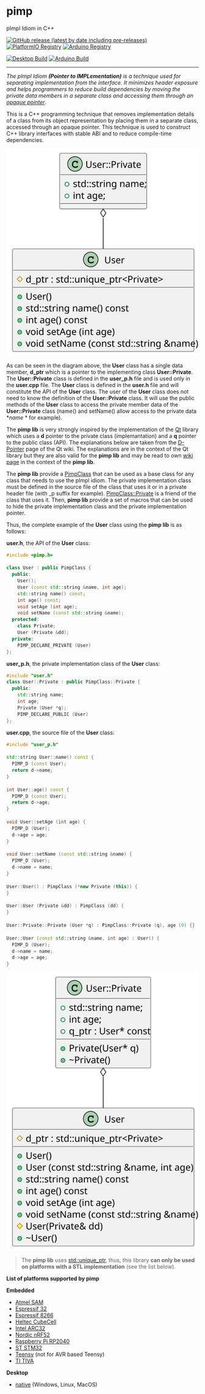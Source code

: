 # pimp
pImpl Idiom in C++

[![GitHub release (latest by date including pre-releases)](https://img.shields.io/github/v/release/epsilonrt/pimp?include_prereleases)](https://github.com/epsilonrt/pimp/releases) 
[![PlatformIO Registry](https://badges.registry.platformio.org/packages/epsilonrt/library/pimp.svg)](https://registry.platformio.org/libraries/epsilonrt/pimp) 
[![Arduino Registry](https://www.ardu-badge.com/badge/pimp.svg)](https://www.arduinolibraries.info/libraries/pimp) 

[![Desktop Build](https://github.com/epsilonrt/pimp/actions/workflows/build_desktop.yml/badge.svg)](https://github.com/epsilonrt/pimp/actions/workflows/build_desktop.yml)
[![Arduino Build](https://github.com/epsilonrt/pimp/actions/workflows/build_arduino.yml/badge.svg)](https://github.com/epsilonrt/pimp/actions/workflows/build_arduino.yml) 

---

_The pImpl Idiom **(Pointer to IMPLementation)** is a technique used for separating implementation from the interface. It minimizes header exposure and helps programmers to reduce build dependencies by moving the private data members in a separate class and accessing them through an [opaque pointer](https://www.geeksforgeeks.org/opaque-pointer/)_.

This is a C++ programming technique that removes implementation details of a class from its object representation by    placing them in a separate class, accessed through an opaque pointer. This technique is used to construct C++ library interfaces with stable ABI and to reduce compile-time dependencies.

<!-- ![](extras/images/pimp/pimp.svg) -->
<p align="center">
  <img src="extras/images/pimp/pimp.svg" />
</p>

As can be seen in the diagram above, the **User** class has a single data member, **d_ptr** which is a pointer to the implementing class **User::Private**. The **User::Private** class is defined in the **user_p.h** file and is used only in the **user.cpp** file. The **User** class is defined in the **user.h** file and will constitute the API of the **User** class. The user of the **User** class does not need to know the definition of the **User::Private** class. It will use the public methods of the **User** class to access the private member data of the **User::Private** class (name() and setName() allow access to the private data **name* * for example).

The **pimp lib** is very strongly inspired by the implementation of the [Qt](https://www.qt.io/) library which uses a **d** pointer to the private class (implemantation) and a **q** pointer to the public class (API). The explanations below are taken from the [D-Pointer](https://wiki.qt.io/D-Pointer) page of the Qt wiki. The explanations are in the context of the Qt library but they are also valid for the **pimp lib** and may be read to own [wiki page](https://github.com/epsilonrt/pimp/wiki/The-d%E2%80%90pointer) in the context of the **pimp lib**.

The **pimp lib** provide a [PimpClass](https://epsilonrt.github.io/class_pimp_class.html) that can be used as a base class for any class that needs to use the pImpl idiom. The private implementation class must be defined in the source file of the class that uses it or in a private header file (with _p suffix for example). [PimpClass::Private](https://epsilonrt.github.io/struct_pimp_class_1_1_private.html) is a friend of the class that uses it. Then, **pimp lib** provide a set of macros that can be used to hide the private implementation class and the private implementation pointer.

Thus, the complete example of the **User** class using the **pimp lib** is as follows:

**user.h**, the API of the **User** class:
```cpp
#include <pimp.h>

class User : public PimpClass {
  public:
    User();
    User (const std::string &name, int age);
    std::string name() const;
    int age() const;
    void setAge (int age);
    void setName (const std::string &name);
  protected:
    class Private;
    User (Private &dd);
  private:
    PIMP_DECLARE_PRIVATE (User)
};
```

**user_p.h**, the private implementation class of the **User** class:
```cpp
#include "user.h"
class User::Private : public PimpClass::Private {
  public:
    std::string name;
    int age;
    Private (User *q);
    PIMP_DECLARE_PUBLIC (User)
};
```

**user.cpp**, the source file of the **User** class:
```cpp
#include "user_p.h"

std::string User::name() const {
  PIMP_D (const User);
  return d->name;
}

int User::age() const {
  PIMP_D (const User);
  return d->age;
}

void User::setAge (int age) {
  PIMP_D (User);
  d->age = age;
}

void User::setName (const std::string &name) {
  PIMP_D (User);
  d->name = name;
}

User::User() : PimpClass (*new Private (this)) {
}

User::User (Private &dd) : PimpClass (dd) {
}

User::Private::Private (User *q) : PimpClass::Private (q), age (0) {}

User::User (const std::string &name, int age) : User() {
  PIMP_D (User);
  d->name = name;
  d->age = age;
}
```
<p align="center">
  <img src="extras/images/pimp_real/pimp_real.svg" />
</p>

> The **pimp lib** uses [std::unique_ptr](https://en.cppreference.com/w/cpp/memory/unique_ptr), thus, this library **can only be used on platforms with a STL implementation** (see the list below).

**List of platforms supported by pimp**

**Embedded**  
* [Atmel SAM](https://docs.platformio.org/en/stable/platforms/atmelsam.html#platform-atmelsam)  
* [Espressif 32](https://docs.platformio.org/en/stable/platforms/espressif32.html#platform-espressif32)  
* [Espressif 8266](https://docs.platformio.org/en/stable/platforms/espressif8266.html#platform-espressif8266)  
* [Heltec CubeCell](https://docs.platformio.org/en/stable/platforms/heltec-cubecell.html#platform-heltec-cubecell)  
* [Intel ARC32](https://docs.platformio.org/en/stable/platforms/intel_arc32.html#platform-intel-arc32)  
* [Nordic nRF52](https://docs.platformio.org/en/stable/platforms/nordicnrf52.html#platform-nordicnrf52)  
* [Raspberry Pi RP2040](https://docs.platformio.org/en/stable/platforms/raspberrypi.html#platform-raspberrypi)  
* [ST STM32](https://docs.platformio.org/en/stable/platforms/ststm32.html#platform-ststm32)  
* [Teensy](https://docs.platformio.org/en/stable/platforms/teensy.html#platform-teensy)  (not for AVR based Teensy)
* [TI TIVA](https://docs.platformio.org/en/stable/platforms/titiva.html#platform-titiva)

**Desktop**  
* [native](https://docs.platformio.org/en/stable/platforms/native.html)  (Windows, Linux, MacOS)  

